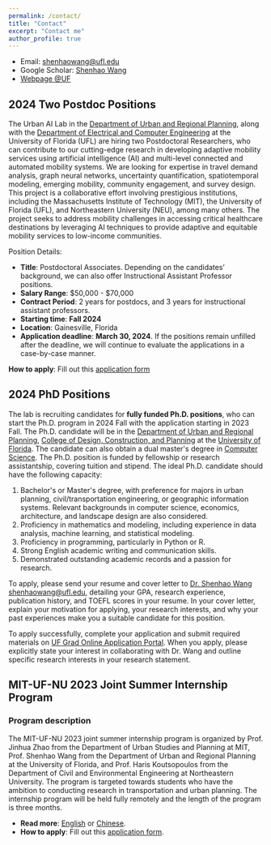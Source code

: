 ```yaml
---
permalink: /contact/
title: "Contact"
excerpt: "Contact me"
author_profile: true
---
```


* Email: [shenhaowang@ufl.edu](mailto:shenhaowang@ufl.edu)
* Google Scholar: [Shenhao Wang](https://scholar.google.com/citations?user=01AmQ8wAAAAJ&hl=en&oi=ao)
* [Webpage @UF](https://dcp.ufl.edu/urp/people_wang_s/)


## 2024 Two Postdoc Positions
The Urban AI Lab in the [Department of Urban and Regional Planning](https://dcp.ufl.edu/academics/phd8/), along with the [Department of Electrical and Computer Engineering](https://www.ece.ufl.edu/) at the University of Florida (UFL) are hiring two Postdoctoral Researchers, who can contribute to our cutting-edge research in developing adaptive mobility services using artificial intelligence (AI) and multi-level connected and automated mobility systems. We are looking for expertise in travel demand analysis, graph neural networks, uncertainty quantification, spatiotemporal modeling, emerging mobility, community engagement, and survey design. This project is a collaborative effort involving prestigious institutions, including the Massachusetts Institute of Technology (MIT), the University of Florida (UFL), and Northeastern University (NEU), among many others. The project seeks to address mobility challenges in accessing critical healthcare destinations by leveraging AI techniques to provide adaptive and equitable mobility services to low-income communities. 

Position Details:
* **Title**: Postdoctoral Associates. Depending on the candidates’ background, we can also offer Instructional Assistant Professor positions. 
*	**Salary Range**: $50,000 - $70,000
*	**Contract Period**: 2 years for postdocs, and 3 years for instructional assistant professors.
*	**Starting time**: **Fall 2024**
* **Location**: Gainesville, Florida
*	**Application deadline**: **March 30, 2024**. If the positions remain unfilled after the deadline, we will continue to evaluate the applications in a case-by-case manner.

**How to apply**: Fill out this [application form](https://forms.gle/TbRbksrXYCi3fxn47)

## 2024 PhD Positions
The lab is recruiting candidates for **fully funded Ph.D. positions**, who can start the Ph.D. program in 2024 Fall with the application starting in 2023 Fall. The Ph.D. candidate will be in the [Department of Urban and Regional Planning](https://dcp.ufl.edu/academics/phd8/), [College of Design, Construction, and Planning](https://dcp.ufl.edu/) at the [University of Florida](https://www.ufl.edu/). The candidate can also obtain a dual master's degree in [Computer Science](https://www.cise.ufl.edu/academics/graduate/masters-program/). The Ph.D. position is funded by fellowship or research assistantship, covering tuition and stipend. The ideal Ph.D. candidate should have the following capacity:
1. Bachelor's or Master's degree, with preference for majors in urban planning, civil/transportation engineering, or geographic information systems. Relevant backgrounds in computer science, economics, architecture, and landscape design are also considered.
2. Proficiency in mathematics and modeling, including experience in data analysis, machine learning, and statistical modeling.
3. Proficiency in programming, particularly in Python or R.
4. Strong English academic writing and communication skills.
5. Demonstrated outstanding academic records and a passion for research.

To apply, please send your resume and cover letter to [Dr. Shenhao Wang](https://dcp.ufl.edu/urp/people_wang_s/) [shenhaowang@ufl.edu](mailto:shenhaowang@ufl.edu), detailing your GPA, research experience, publication history, and TOEFL scores in your resume. In your cover letter, explain your motivation for applying, your research interests, and why your past experiences make you a suitable candidate for this position. 

To apply successfully, complete your application and submit required materials on [UF Grad Online Application Portal](https://www.applyweb.com/uflgrad/index.ftl). When you apply, please explicitly state your interest in collaborating with Dr. Wang and outline specific research interests in your research statement.

## MIT-UF-NU 2023 Joint Summer Internship Program
### Program description
The MIT-UF-NU 2023 joint summer internship program is organized by Prof. Jinhua Zhao from the Department of Urban Studies and Planning at MIT, Prof. Shenhao Wang from the Department of Urban and Regional Planning at the University of Florida, and Prof. Haris Koutsopoulos from the Department of Civil and Environmental Engineering at Northeastern University. The program is targeted towards students who have the ambition to conducting research in transportation and urban planning. The internship program will be held fully remotely and the length of the program is three months.

* **Read more**: [English](./MIT_UF_NU_English.pdf) or [Chinese](./MIT_UF_NU_Chinese.pdf).
* **How to apply**: Fill out this [application form](https://forms.gle/SMruQiNDVXNPCJVF8).
